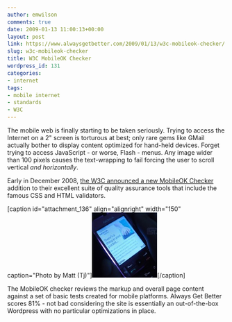 ```yaml
---
author: emwilson
comments: true
date: 2009-01-13 11:00:13+00:00
layout: post
link: https://www.alwaysgetbetter.com/2009/01/13/w3c-mobileok-checker/
slug: w3c-mobileok-checker
title: W3C MobileOK Checker
wordpress_id: 131
categories:
- internet
tags:
- mobile internet
- standards
- W3C
---
```


The mobile web is finally starting to be taken seriously. Trying to access the Internet on a 2" screen is torturous at best; only rare gems like GMail actually bother to display content optimized for hand-held devices. Forget trying to access JavaScript - or worse, Flash - menus. Any image wider than 100 pixels causes the text-wrapping to fail forcing the user to scroll vertical _and horizontally_.

Early in December 2008, [the W3C announced a new MobileOK Checker](http://www.readwriteweb.com/archives/w3c_mobileok_checks_mobile_fri.php) addition to their excellent suite of quality assurance tools that include the famous CSS and HTML validators.

[caption id="attachment_136" align="alignright" width="150" caption="Photo by Matt (Tj)"][![Photo by Matt (Tj)](/images/2008/12/870209219_876d48038d_o-150x150.jpg)](http://www.flickr.com/photos/totallygenius/870209219/)[/caption]

The MobileOK checker reviews the markup and overall page content against a set of basic tests created for mobile platforms. Always Get Better scores 81% - not bad considering the site is essentially an out-of-the-box Wordpress with no particular optimizations in place.
